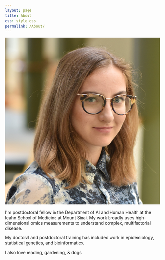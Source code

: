 ```yaml
---
layout: page
title: About
css: style.css
permalink: /About/
---
```

<link href="style.css" rel="stylesheet">

<p align="right">
<div class="image-cropper">
  <img src="../assets/images/blostein_freida.jpg" alt="avatar" class="profile-pic">
</div>
</p> I'm postdoctoral fellow in the Department of AI and Human Health at the Icahn School of Medicine at Mount Sinai. My work broadly uses high-dimensional omics measurements to understand complex, multifactorial disease.

My doctoral and postdoctoral training has included work in epidemiology, statistical genetics, and bioinformatics. 

I also love reading, gardening, & dogs.

